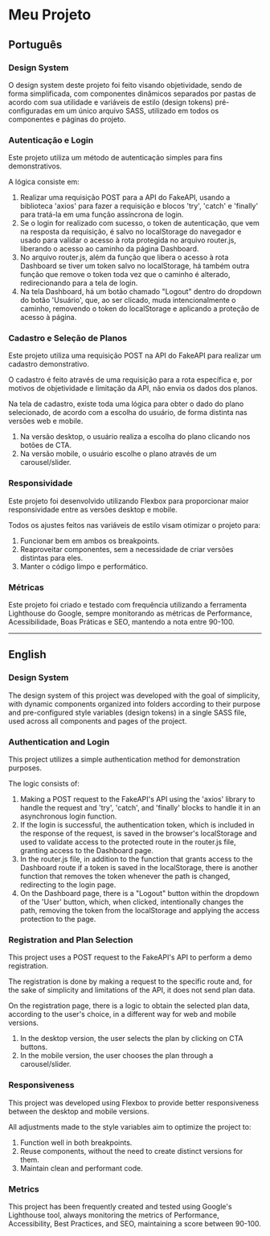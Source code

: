 # Meu Projeto

## Português

### Design System

O design system deste projeto foi feito visando objetividade, sendo de forma simplificada, com componentes dinâmicos separados por pastas de acordo com sua utilidade e variáveis de estilo (design tokens) pré-configuradas em um único arquivo SASS, utilizado em todos os componentes e páginas do projeto.

### Autenticação e Login

Este projeto utiliza um método de autenticação simples para fins demonstrativos.

A lógica consiste em:

1. Realizar uma requisição POST para a API do FakeAPI, usando a biblioteca 'axios' para fazer a requisição e blocos 'try', 'catch' e 'finally' para tratá-la em uma função assíncrona de login.
2. Se o login for realizado com sucesso, o token de autenticação, que vem na resposta da requisição, é salvo no localStorage do navegador e usado para validar o acesso à rota protegida no arquivo router.js, liberando o acesso ao caminho da página Dashboard.
3. No arquivo router.js, além da função que libera o acesso à rota Dashboard se tiver um token salvo no localStorage, há também outra função que remove o token toda vez que o caminho é alterado, redirecionando para a tela de login.
4. Na tela Dashboard, há um botão chamado "Logout" dentro do dropdown do botão 'Usuário', que, ao ser clicado, muda intencionalmente o caminho, removendo o token do localStorage e aplicando a proteção de acesso à página.

### Cadastro e Seleção de Planos

Este projeto utiliza uma requisição POST na API do FakeAPI para realizar um cadastro demonstrativo.

O cadastro é feito através de uma requisição para a rota específica e, por motivos de objetividade e limitação da API, não envia os dados dos planos.

Na tela de cadastro, existe toda uma lógica para obter o dado do plano selecionado, de acordo com a escolha do usuário, de forma distinta nas versões web e mobile.

1. Na versão desktop, o usuário realiza a escolha do plano clicando nos botões de CTA.
2. Na versão mobile, o usuário escolhe o plano através de um carousel/slider.

### Responsividade

Este projeto foi desenvolvido utilizando Flexbox para proporcionar maior responsividade entre as versões desktop e mobile.

Todos os ajustes feitos nas variáveis de estilo visam otimizar o projeto para:

1. Funcionar bem em ambos os breakpoints.
2. Reaproveitar componentes, sem a necessidade de criar versões distintas para eles.
3. Manter o código limpo e performático.

### Métricas

Este projeto foi criado e testado com frequência utilizando a ferramenta Lighthouse do Google, sempre monitorando as métricas de Performance, Acessibilidade, Boas Práticas e SEO, mantendo a nota entre 90-100.

---

## English

### Design System

The design system of this project was developed with the goal of simplicity, with dynamic components organized into folders according to their purpose and pre-configured style variables (design tokens) in a single SASS file, used across all components and pages of the project.

### Authentication and Login

This project utilizes a simple authentication method for demonstration purposes.

The logic consists of:

1. Making a POST request to the FakeAPI's API using the 'axios' library to handle the request and 'try', 'catch', and 'finally' blocks to handle it in an asynchronous login function.
2. If the login is successful, the authentication token, which is included in the response of the request, is saved in the browser's localStorage and used to validate access to the protected route in the router.js file, granting access to the Dashboard page.
3. In the router.js file, in addition to the function that grants access to the Dashboard route if a token is saved in the localStorage, there is another function that removes the token whenever the path is changed, redirecting to the login page.
4. On the Dashboard page, there is a "Logout" button within the dropdown of the 'User' button, which, when clicked, intentionally changes the path, removing the token from the localStorage and applying the access protection to the page.

### Registration and Plan Selection

This project uses a POST request to the FakeAPI's API to perform a demo registration.

The registration is done by making a request to the specific route and, for the sake of simplicity and limitations of the API, it does not send plan data.

On the registration page, there is a logic to obtain the selected plan data, according to the user's choice, in a different way for web and mobile versions.

1. In the desktop version, the user selects the plan by clicking on CTA buttons.
2. In the mobile version, the user chooses the plan through a carousel/slider.

### Responsiveness

This project was developed using Flexbox to provide better responsiveness between the desktop and mobile versions.

All adjustments made to the style variables aim to optimize the project to:

1. Function well in both breakpoints.
2. Reuse components, without the need to create distinct versions for them.
3. Maintain clean and performant code.

### Metrics

This project has been frequently created and tested using Google's Lighthouse tool, always monitoring the metrics of Performance, Accessibility, Best Practices, and SEO, maintaining a score between 90-100.
